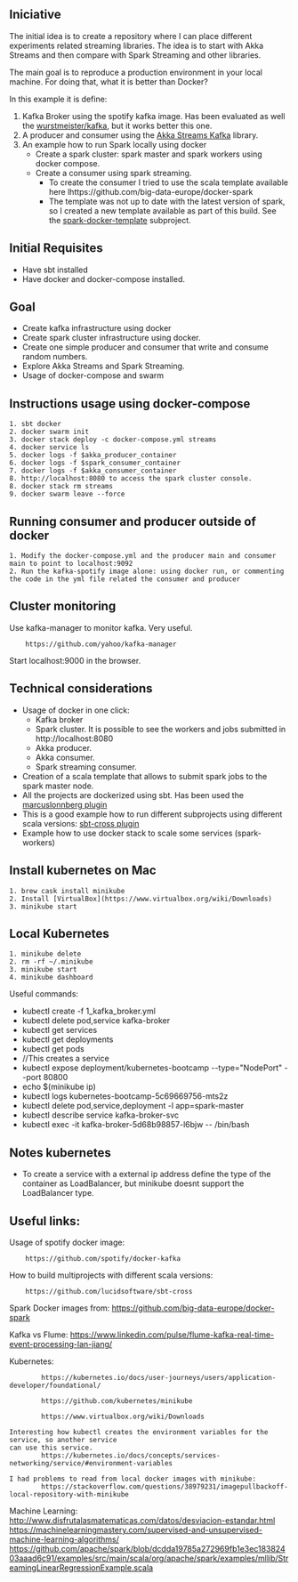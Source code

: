 ## Iniciative
The initial idea is to create a repository where I can place different experiments related streaming libraries. The idea is to start with Akka Streams and then compare with Spark Streaming and other libraries.

The main goal is to reproduce a production environment in your local machine. For doing that, what it is better than Docker?

In this example it is define:
1. Kafka Broker using the spotify kafka image. Has been evaluated as well the [wurstmeister/kafka](https://hub.docker.com/r/wurstmeister/kafka/), but it works better this one.
2. A producer and consumer using the [Akka Streams Kafka](https://doc.akka.io/docs/akka-stream-kafka/current/home.html) library.
3. An example how to run Spark locally using docker
    - Create a spark cluster: spark master and spark workers using docker compose.
    - Create a consumer using spark streaming.
      - To create the consumer I tried to use the scala template available here
            lhttps://github.com/big-data-europe/docker-spark
      - The template was not up to date with the latest version of spark, so I created a new template available as part of this build. See the [spark-docker-template](https://github.com/dvirgiln/streams-kafka/tree/master/spark-docker-template) subproject.
## Initial Requisites
* Have sbt installed
* Have docker and docker-compose installed.

## Goal
* Create kafka infrastructure using docker
* Create spark cluster infrastructure using docker.
* Create one simple producer and consumer that write and consume random numbers.
* Explore Akka Streams and Spark Streaming.
* Usage of docker-compose and swarm

## Instructions usage using docker-compose
    1. sbt docker
    2. docker swarm init
    3. docker stack deploy -c docker-compose.yml streams
    4. docker service ls
    5. docker logs -f $akka_producer_container
    6. docker logs -f $spark_consumer_container
    7. docker logs -f $akka_consumer_container
    8. http://localhost:8080 to access the spark cluster console.
    8. docker stack rm streams
    9. docker swarm leave --force


## Running consumer and producer outside of docker
    1. Modify the docker-compose.yml and the producer main and consumer main to point to localhost:9092
    2. Run the kafka-spotify image alone: using docker run, or commenting the code in the yml file related the consumer and producer

## Cluster monitoring
Use kafka-manager to monitor kafka. Very useful.

        https://github.com/yahoo/kafka-manager

Start localhost:9000 in the browser.

## Technical considerations
  * Usage of docker in one click:
    * Kafka broker
    * Spark cluster. It is possible to see the workers and jobs submitted in http://localhost:8080
    * Akka producer.
    * Akka consumer.
    * Spark streaming consumer.
  * Creation of a scala template that allows to submit spark jobs to the spark master node.
  * All the projects are dockerized using sbt. Has been used the [marcuslonnberg plugin](https://github.com/marcuslonnberg/sbt-docker)
  * This is a good example how to run different subprojects using  different scala versions:
             [sbt-cross plugin](https://github.com/marcuslonnberg/sbt-docker)
  * Example how to use docker stack to scale some services (spark-workers)

## Install kubernetes on Mac
    1. brew cask install minikube
    2. Install [VirtualBox](https://www.virtualbox.org/wiki/Downloads)
    3. minikube start

## Local Kubernetes

    1. minikube delete
    2. rm -rf ~/.minikube
    3. minikube start
    4. minikube dashboard

Useful commands:

* kubectl create -f 1_kafka_broker.yml
* kubectl delete pod,service kafka-broker
* kubectl get services
* kubectl get deployments
* kubectl get pods    
* //This creates a service
* kubectl expose deployment/kubernetes-bootcamp --type="NodePort" --port 80800
* echo $(minikube ip)
* kubectl logs kubernetes-bootcamp-5c69669756-mts2z
* kubectl delete pod,service,deployment -l app=spark-master
* kubectl describe service kafka-broker-svc
* kubectl exec -it kafka-broker-5d68b98857-l6bjw -- /bin/bash

## Notes kubernetes
* To create a service with a external ip address define the type of the container as LoadBalancer, but minikube doesnt support the LoadBalancer type.
## Useful links:
Usage of spotify docker image:

        https://github.com/spotify/docker-kafka

How to build multiprojects with different scala versions:

        https://github.com/lucidsoftware/sbt-cross

Spark Docker images from:
        https://github.com/big-data-europe/docker-spark

Kafka vs Flume:
        https://www.linkedin.com/pulse/flume-kafka-real-time-event-processing-lan-jiang/

Kubernetes:

            https://kubernetes.io/docs/user-journeys/users/application-developer/foundational/

            https://github.com/kubernetes/minikube

            https://www.virtualbox.org/wiki/Downloads

    Interesting how kubectl creates the environment variables for the service, so another service
    can use this service.
            https://kubernetes.io/docs/concepts/services-networking/service/#environment-variables

    I had problems to read from local docker images with minikube:
            https://stackoverflow.com/questions/38979231/imagepullbackoff-local-repository-with-minikube

Machine Learning:
            http://www.disfrutalasmatematicas.com/datos/desviacion-estandar.html
            https://machinelearningmastery.com/supervised-and-unsupervised-machine-learning-algorithms/
            https://github.com/apache/spark/blob/dcdda19785a272969fb1e3ec18382403aaad6c91/examples/src/main/scala/org/apache/spark/examples/mllib/StreamingLinearRegressionExample.scala
